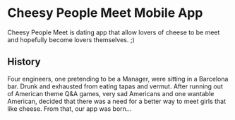 # Cheesy People Meet Mobile App
Cheesy People Meet is dating app that allow lovers of cheese to be meet and hopefully become lovers themselves. ;)

## History
Four engineers, one pretending to be a Manager, were sitting in a Barcelona bar. Drunk and exhausted from eating tapas and vermut. After running out of American theme Q&A games, very sad Americans and one wantable American, decided that there was a need for a better way to meet girls that like cheese. From that, our app was born...
